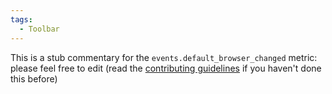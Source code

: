 ```yaml
---
tags:
  - Toolbar
---
```


This is a stub commentary for the `events.default_browser_changed` metric: please feel free to edit (read the
[contributing guidelines](https://github.com/mozilla/glean-annotations/blob/main/CONTRIBUTING.md)
if you haven't done this before)
